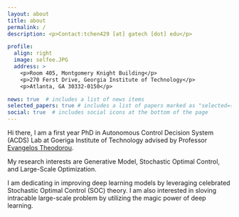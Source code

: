 ```yaml
---
layout: about
title: about
permalink: /
description: <p>Contact:tchen429 [at] gatech [dot] edu</p>

profile:
  align: right
  image: selfee.JPG
  address: >
    <p>Room 405, Montgomery Knight Building</p>
    <p>270 Ferst Drive, Georgia Institute of Technology</p>
    <p>Atlanta, GA 30332-0150</p>

news: true  # includes a list of news items
selected_papers: true # includes a list of papers marked as "selected={true}"
social: true  # includes social icons at the bottom of the page
---
```


Hi there, I am a first year PhD in Autonomous Control Decision System (ACDS) Lab at Goeriga Institute of Technology advised by Professor [Evangelos Theodorou](https://ae.gatech.edu/people/evangelos-theodorou).

My research interests are Generative Model, Stochastic Optimal Control, and Large-Scale Optimization.

I am dedicating in improving deep learning models by leveraging celebrated Stochastic Optimal Control (SOC) theory. I am also interested in sloving intracable large-scale problem by utilizing the magic power of deep learning. 

